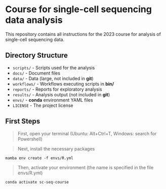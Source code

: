 # Course for single-cell sequencing data analysis

This repository contains all instructions for the 2023 course for analysis of single-cell sequencing data.

## Directory Structure

* `scripts/` - Scripts used for the analysis
* `docs/` - Document files
* `data/` - Data (large, not included in **git**)
* `workflows/` - Workflows executing scripts in **bin/**
* `reports/` - Reports for exploratory analysis
* `results/` - Analysis output (not included in **git**)
* `envs/` - **conda** environment YAML files
* `LICENSE` - The project license

## First Steps
> First, open your terminal (Ubuntu: Alt+Ctrl+T, Windows: search for Powershell)

> Next, install the necessary packages
```
mamba env create -f envs/R.yml
```
> Then, activate your environment (the name is specified in the file envs/R.yml)
```
conda activate sc-seq-course
```
